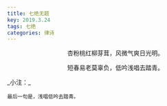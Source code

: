 ```yaml
---
title: 七绝无题
key: 2019.3.24
tags: 七绝
categories: 律诗
---
```


<p align="center">杏粉桃红柳芽茸，风微气爽日光明。
</p>
<p align="center">短春易老莫辜负，低吟浅唱去踏青。
</p>
_小注：_

```
最后一句是，浅唱低吟去踏青。
```